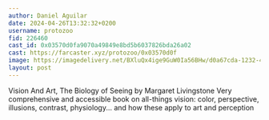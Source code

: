 ```yaml
---
author: Daniel Aguilar
date: 2024-04-26T13:32:32+0200
username: protozoo
fid: 226460
cast_id: 0x03570d0fa9070a49849e8bd5b6037826bda26a02
cast: https://farcaster.xyz/protozoo/0x03570d0f
image: https://imagedelivery.net/BXluQx4ige9GuW0Ia56BHw/d0a67cda-1232-4c32-26f0-4bdbd3ab4600/original
layout: post
---
```


Vision And Art, The Biology of Seeing
by Margaret Livingstone
Very comprehensive and accessible book on all-things vision: color, perspective, illusions, contrast, physiology... and how these apply to art and perception

<img src='https://imagedelivery.net/BXluQx4ige9GuW0Ia56BHw/d0a67cda-1232-4c32-26f0-4bdbd3ab4600/original' alt='' referrerpolicy='no-referrer'/>
<img src='https://imagedelivery.net/BXluQx4ige9GuW0Ia56BHw/aa555240-e12d-4818-c290-d0d8d5eb6200/original' alt='' referrerpolicy='no-referrer'/>
